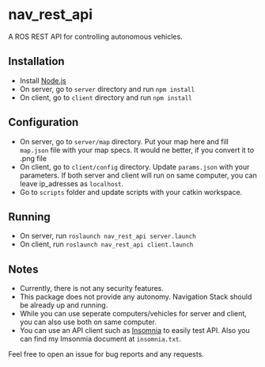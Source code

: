 # nav_rest_api
A ROS REST API for controlling autonomous vehicles.

## Installation
- Install [Node.js](https://nodejs.org/en/download/)
- On server, go to `server` directory and run `npm install`
- On client, go to `client` directory and run `npm install`

## Configuration
- On server, go to `server/map` directory. Put your map here and fill `map.json` file with your map specs. It would ne better, if you convert it to .png file
- On client, go to `client/config` directory. Update `params.json` with your parameters. If both server and client will run on same computer, you can leave ip_adresses as `localhost`.
- Go to `scripts` folder and update scripts with your catkin workspace.

## Running
- On server, run `roslaunch nav_rest_api server.launch`
- On client, run `roslaunch nav_rest_api client.launch`

## Notes
- Currently, there is not any security features.
- This package does not provide any autonomy. Navigation Stack should be already up and running.
- While you can use seperate computers/vehicles for server and client, you can also use both on same computer.
- You can use an API client such as [Insomnia](https://insomnia.rest/) to easily test API. Also you can find my Imsonmia document at `insomnia.txt`. 

Feel free to open an issue for bug reports and any requests.
